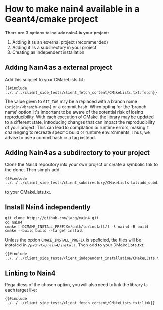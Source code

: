 # How to make nain4 available in a Geant4/cmake project

There are 3 options to include nain4 in your project:

1. Adding it as an external project (recommended)
2. Adding it as a subdirectory in your project
3. Creating an independent installation

## Adding Nain4 as a external project

Add this snippet to your CMakeLists.txt:

```
{{#include ../../../client_side_tests/client_fetch_content/CMakeLists.txt:fetch}}
```

The value given to `GIT_TAG` may be a replaced with a branch name (`origin/<branch-name>`) or a commit hash. When opting for the 'branch name' option, it's important to be aware of the potential risk of losing reproducibility. With each execution of CMake, the library may be updated to a different state, introducing changes that can impact the reproducibility of your project. This can lead to compilation or runtime errors, making it challenging to recreate specific build or runtime environments. Thus, we advise to use a commit hash or a tag instead.


## Adding Nain4 as a subdirectory to your project

Clone the Nain4 repository into your own project or create a symbolic link to the clone. Then simply add

```
{{#include ../../../client_side_tests/client_subdirectory/CMakeLists.txt:add_subdir}}
```

to your CMakeLists.txt.


## Install Nain4 independently

```
git clone https://github.com/jacg/nain4.git
cd nain4
cmake [-DCMAKE_INSTALL_PREFIX=/path/to/install/] -S nain4 -B build
cmake --build build --target install
```

Unless the option `CMAKE_INSTALL_PREFIX` is speficied, the files will be installed in `/path/to/nain4/install`.
Then add to your CMakeLists.txt:

```
{{#include ../../../client_side_tests/client_independent_installation/CMakeLists.txt:find_package}}
```

## Linking to Nain4

Regardless of the chosen option, you will also need to link the library to each target like:

```
{{#include ../../../client_side_tests/client_fetch_content/CMakeLists.txt:link}}
```
